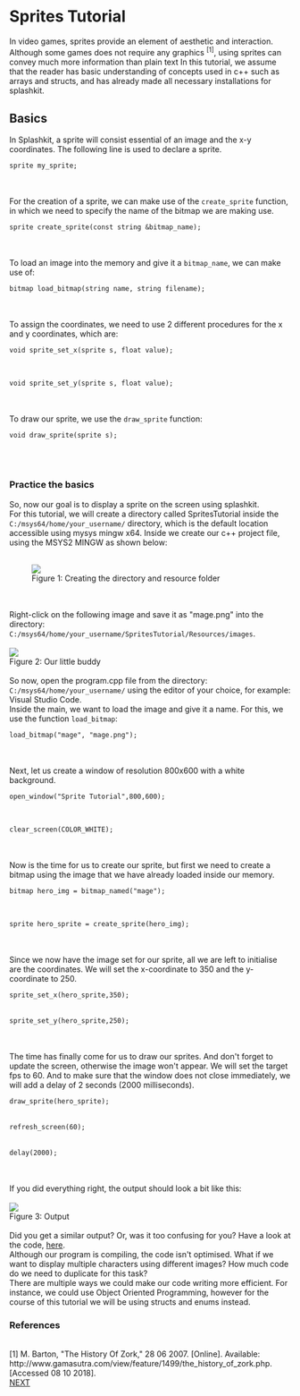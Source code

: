 <h1>Sprites Tutorial</h1>
In video games, sprites provide an element of aesthetic and interaction. Although some games does not require any graphics <sup>[1]</sup>, using sprites can convey much more information than plain text
In this tutorial, we assume that the reader has basic understanding of concepts used in c++ such as arrays and structs, and has already made all necessary installations for splashkit.
<h2>Basics</h2>
In Splashkit, a sprite will consist essential of an image and the x-y coordinates.
The following line is used to declare a sprite.
<br>
<pre>
<code>sprite my_sprite;</code>
</pre>
<br>
<br>
For the creation of a sprite, we can make use of the <code>create_sprite</code> function,
in which we need to specify the name of the bitmap we are making use.
<br>
<pre>
<code>sprite create_sprite(const string &bitmap_name);</code>
</pre>
<br>
<br>
To load an image into the memory and give it a <code>bitmap_name</code>, we can make use of:
<br>
<pre>
<code>bitmap load_bitmap(string name, string filename);</code>
</pre>
<br>
<br>
To assign the coordinates, we need to use 2 different procedures for the x and y coordinates, which are:
<br>
<pre>
<code>void sprite_set_x(sprite s, float value);</code>
</pre>
<br>
<pre>
<code>void sprite_set_y(sprite s, float value);</code>
</pre>
<br>
<br>
To draw our sprite, we use the <code>draw_sprite</code> function:
<br>
<pre>
<code>void draw_sprite(sprite s);</code>
</pre>
<br>
<br>
<h3>Practice the basics</h3>
So, now our goal is to display a sprite on the screen using splashkit.
<br>
For this tutorial, we will create a directory called SpritesTutorial inside the <code>C:/msys64/home/your_username/</code> directory, which is the default location accessible using mysys mingw x64.
Inside we create our c++ project file, using the MSYS2 MINGW as shown below:
<figure>
<br> 
<img src ="https://i.imgur.com/fIH2arn.gif">
<figcaption>Figure 1: Creating the directory and resource folder</figcaption>
<br>
</figure>
<br>
Right-click on the following image and save it as "mage.png" into the directory: <code>C:/msys64/home/your_username/SpritesTutorial/Resources/images</code>.
<br>
<br> 
<img src ="https://i.imgur.com/7eQclse.png">
<figcaption>Figure 2: Our little buddy</figcaption>
<br>
So now, open the program.cpp file from the directory: <code>C:/msys64/home/your_username/</code> using the editor of your choice, for example: Visual Studio Code.
<br>
Inside the main, we want to load the image and give it a name. For this, we use the function <code>load_bitmap</code>:
<br>
<pre>
<code>load_bitmap("mage", "mage.png");</code>
</pre>
<br>
<br>
Next, let us create a window of resolution 800x600 with a white background.
<br>
<pre>
<code>open_window("Sprite Tutorial",800,600);</code>
</pre>
<br>
<pre>
<code>clear_screen(COLOR_WHITE);</code>
</pre>
<br>
<br>
Now is the time for us to create our sprite, but first we need to create a bitmap using the image that we have already loaded inside our memory.
<br>
<pre>
<code>bitmap hero_img = bitmap_named("mage");</code>
</pre>
<br>
<pre>
<code>sprite hero_sprite = create_sprite(hero_img);</code>
</pre>
<br>
<br>
Since we now have the image set for our sprite, all we are left to initialise are the coordinates. We will set the x-coordinate to 350 and the 
y-coordinate to 250.
<br>
<pre>
<code>sprite_set_x(hero_sprite,350);</code>
<br>
<code>sprite_set_y(hero_sprite,250);</code>
</pre>
<br>
<br>
The time has finally come for us to draw our sprites. And don't forget to update the screen, otherwise the image won't appear. We will set the 
target fps to 60. And to make sure that the window does not close immediately, we will add a delay of 2 seconds (2000 milliseconds).
<br>
<pre>
<code>draw_sprite(hero_sprite);</code>
<br>
<code>refresh_screen(60);</code>
<br>
<code>delay(2000);</code>
</pre>
<br>
<br>
If you did everything right, the output should look a bit like this:
<br>
<br> 
<img src ="https://i.imgur.com/2gL96V4.png">
<figcaption>Figure 3: Output</figcaption>
<br>
Did you get a similar output? Or, was it too confusing for you? Have a look at the code, <a href="https://drive.google.com/file/d/1VIU9L5gZLxXteXVmLOE7OrPFTpj6q5Za/view?usp=sharing">here</a>.
<br>
Although our program is compiling, the code isn't optimised. What if we want to display multiple characters using different images? How much code do we need to duplicate for this task?
<br>
There are multiple ways we could make our code writing more efficient. For instance, we could use Object Oriented Programming, however for the course of this tutorial we will be using structs and enums instead.
<br>
<h3>References</h3>
<br>
[1] 	M. Barton, "The History Of Zork," 28 06 2007. [Online]. Available: http://www.gamasutra.com/view/feature/1499/the_history_of_zork.php. [Accessed 08 10 2018].
<br>
<a href="UsingStructsAndEnums.md">NEXT</a>